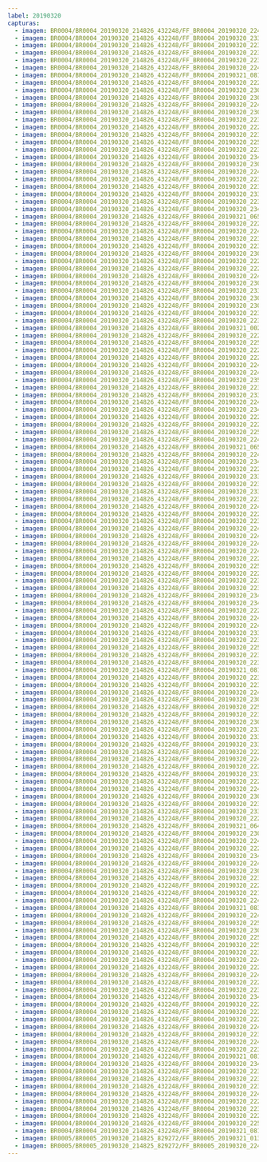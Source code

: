 ```yaml
---
label: 20190320
capturas:
  - imagem: BR0004/BR0004_20190320_214826_432248/FF_BR0004_20190320_224004_113_0060416.fits_maxpixel.jpg
  - imagem: BR0004/BR0004_20190320_214826_432248/FF_BR0004_20190320_233815_517_0129792.fits_maxpixel.jpg
  - imagem: BR0004/BR0004_20190320_214826_432248/FF_BR0004_20190320_223141_443_0050432.fits_maxpixel.jpg
  - imagem: BR0004/BR0004_20190320_214826_432248/FF_BR0004_20190320_223050_194_0049408.fits_maxpixel.jpg
  - imagem: BR0004/BR0004_20190320_214826_432248/FF_BR0004_20190320_223154_245_0050688.fits_maxpixel.jpg
  - imagem: BR0004/BR0004_20190320_214826_432248/FF_BR0004_20190320_224849_773_0070912.fits_maxpixel.jpg
  - imagem: BR0004/BR0004_20190320_214826_432248/FF_BR0004_20190321_081633_044_0750336.fits_maxpixel.jpg
  - imagem: BR0004/BR0004_20190320_214826_432248/FF_BR0004_20190320_222528_551_0043008.fits_maxpixel.jpg
  - imagem: BR0004/BR0004_20190320_214826_432248/FF_BR0004_20190320_230749_981_0093440.fits_maxpixel.jpg
  - imagem: BR0004/BR0004_20190320_214826_432248/FF_BR0004_20190320_230541_831_0090880.fits_maxpixel.jpg
  - imagem: BR0004/BR0004_20190320_214826_432248/FF_BR0004_20190320_224615_905_0067840.fits_maxpixel.jpg
  - imagem: BR0004/BR0004_20190320_214826_432248/FF_BR0004_20190320_230841_133_0094464.fits_maxpixel.jpg
  - imagem: BR0004/BR0004_20190320_214826_432248/FF_BR0004_20190320_223454_030_0054272.fits_maxpixel.jpg
  - imagem: BR0004/BR0004_20190320_214826_432248/FF_BR0004_20190320_222541_374_0043264.fits_maxpixel.jpg
  - imagem: BR0004/BR0004_20190320_214826_432248/FF_BR0004_20190320_223743_267_0057600.fits_maxpixel.jpg
  - imagem: BR0004/BR0004_20190320_214826_432248/FF_BR0004_20190320_225032_402_0072960.fits_maxpixel.jpg
  - imagem: BR0004/BR0004_20190320_214826_432248/FF_BR0004_20190320_223324_361_0052480.fits_maxpixel.jpg
  - imagem: BR0004/BR0004_20190320_214826_432248/FF_BR0004_20190320_234049_730_0132864.fits_maxpixel.jpg
  - imagem: BR0004/BR0004_20190320_214826_432248/FF_BR0004_20190320_230853_931_0094720.fits_maxpixel.jpg
  - imagem: BR0004/BR0004_20190320_214826_432248/FF_BR0004_20190320_224459_037_0066304.fits_maxpixel.jpg
  - imagem: BR0004/BR0004_20190320_214826_432248/FF_BR0004_20190320_223610_981_0055808.fits_maxpixel.jpg
  - imagem: BR0004/BR0004_20190320_214826_432248/FF_BR0004_20190320_223702_247_0056832.fits_maxpixel.jpg
  - imagem: BR0004/BR0004_20190320_214826_432248/FF_BR0004_20190320_233802_718_0129536.fits_maxpixel.jpg
  - imagem: BR0004/BR0004_20190320_214826_432248/FF_BR0004_20190320_223128_637_0050176.fits_maxpixel.jpg
  - imagem: BR0004/BR0004_20190320_214826_432248/FF_BR0004_20190320_234128_172_0133632.fits_maxpixel.jpg
  - imagem: BR0004/BR0004_20190320_214826_432248/FF_BR0004_20190321_065031_926_0647424.fits_maxpixel.jpg
  - imagem: BR0004/BR0004_20190320_214826_432248/FF_BR0004_20190320_222724_946_0045312.fits_maxpixel.jpg
  - imagem: BR0004/BR0004_20190320_214826_432248/FF_BR0004_20190320_224420_604_0065536.fits_maxpixel.jpg
  - imagem: BR0004/BR0004_20190320_214826_432248/FF_BR0004_20190320_223821_689_0058368.fits_maxpixel.jpg
  - imagem: BR0004/BR0004_20190320_214826_432248/FF_BR0004_20190320_223011_772_0048640.fits_maxpixel.jpg
  - imagem: BR0004/BR0004_20190320_214826_432248/FF_BR0004_20190320_230711_555_0092672.fits_maxpixel.jpg
  - imagem: BR0004/BR0004_20190320_214826_432248/FF_BR0004_20190320_222332_411_0040704.fits_maxpixel.jpg
  - imagem: BR0004/BR0004_20190320_214826_432248/FF_BR0004_20190320_222215_637_0039168.fits_maxpixel.jpg
  - imagem: BR0004/BR0004_20190320_214826_432248/FF_BR0004_20190320_224407_803_0065280.fits_maxpixel.jpg
  - imagem: BR0004/BR0004_20190320_214826_432248/FF_BR0004_20190320_230411_981_0089088.fits_maxpixel.jpg
  - imagem: BR0004/BR0004_20190320_214826_432248/FF_BR0004_20190320_233906_863_0130816.fits_maxpixel.jpg
  - imagem: BR0004/BR0004_20190320_214826_432248/FF_BR0004_20190320_230607_450_0091392.fits_maxpixel.jpg
  - imagem: BR0004/BR0004_20190320_214826_432248/FF_BR0004_20190320_230437_591_0089600.fits_maxpixel.jpg
  - imagem: BR0004/BR0004_20190320_214826_432248/FF_BR0004_20190320_223258_641_0051968.fits_maxpixel.jpg
  - imagem: BR0004/BR0004_20190320_214826_432248/FF_BR0004_20190320_223245_832_0051712.fits_maxpixel.jpg
  - imagem: BR0004/BR0004_20190320_214826_432248/FF_BR0004_20190321_002300_512_0183296.fits_maxpixel.jpg
  - imagem: BR0004/BR0004_20190320_214826_432248/FF_BR0004_20190320_222345_916_0040960.fits_maxpixel.jpg
  - imagem: BR0004/BR0004_20190320_214826_432248/FF_BR0004_20190320_225228_367_0075264.fits_maxpixel.jpg
  - imagem: BR0004/BR0004_20190320_214826_432248/FF_BR0004_20190320_222658_221_0044800.fits_maxpixel.jpg
  - imagem: BR0004/BR0004_20190320_214826_432248/FF_BR0004_20190320_222933_293_0047872.fits_maxpixel.jpg
  - imagem: BR0004/BR0004_20190320_214826_432248/FF_BR0004_20190320_224641_522_0068352.fits_maxpixel.jpg
  - imagem: BR0004/BR0004_20190320_214826_432248/FF_BR0004_20190320_224016_938_0060672.fits_maxpixel.jpg
  - imagem: BR0004/BR0004_20190320_214826_432248/FF_BR0004_20190320_235404_164_0148736.fits_maxpixel.jpg
  - imagem: BR0004/BR0004_20190320_214826_432248/FF_BR0004_20190320_223938_551_0059904.fits_maxpixel.jpg
  - imagem: BR0004/BR0004_20190320_214826_432248/FF_BR0004_20190320_233645_967_0128000.fits_maxpixel.jpg
  - imagem: BR0004/BR0004_20190320_214826_432248/FF_BR0004_20190320_224915_437_0071424.fits_maxpixel.jpg
  - imagem: BR0004/BR0004_20190320_214826_432248/FF_BR0004_20190320_234219_311_0134656.fits_maxpixel.jpg
  - imagem: BR0004/BR0004_20190320_214826_432248/FF_BR0004_20190320_222450_222_0042240.fits_maxpixel.jpg
  - imagem: BR0004/BR0004_20190320_214826_432248/FF_BR0004_20190320_222136_887_0038400.fits_maxpixel.jpg
  - imagem: BR0004/BR0004_20190320_214826_432248/FF_BR0004_20190320_225201_954_0074752.fits_maxpixel.jpg
  - imagem: BR0004/BR0004_20190320_214826_432248/FF_BR0004_20190320_224042_541_0061184.fits_maxpixel.jpg
  - imagem: BR0004/BR0004_20190320_214826_432248/FF_BR0004_20190321_065603_235_0653824.fits_maxpixel.jpg
  - imagem: BR0004/BR0004_20190320_214826_432248/FF_BR0004_20190320_224628_710_0068096.fits_maxpixel.jpg
  - imagem: BR0004/BR0004_20190320_214826_432248/FF_BR0004_20190320_234244_931_0135168.fits_maxpixel.jpg
  - imagem: BR0004/BR0004_20190320_214826_432248/FF_BR0004_20190320_222149_694_0038656.fits_maxpixel.jpg
  - imagem: BR0004/BR0004_20190320_214826_432248/FF_BR0004_20190320_233919_666_0131072.fits_maxpixel.jpg
  - imagem: BR0004/BR0004_20190320_214826_432248/FF_BR0004_20190320_223649_413_0056576.fits_maxpixel.jpg
  - imagem: BR0004/BR0004_20190320_214826_432248/FF_BR0004_20190320_233711_468_0128512.fits_maxpixel.jpg
  - imagem: BR0004/BR0004_20190320_214826_432248/FF_BR0004_20190320_223900_117_0059136.fits_maxpixel.jpg
  - imagem: BR0004/BR0004_20190320_214826_432248/FF_BR0004_20190320_224758_272_0069888.fits_maxpixel.jpg
  - imagem: BR0004/BR0004_20190320_214826_432248/FF_BR0004_20190320_222819_019_0046336.fits_maxpixel.jpg
  - imagem: BR0004/BR0004_20190320_214826_432248/FF_BR0004_20190320_223912_928_0059392.fits_maxpixel.jpg
  - imagem: BR0004/BR0004_20190320_214826_432248/FF_BR0004_20190320_224120_970_0061952.fits_maxpixel.jpg
  - imagem: BR0004/BR0004_20190320_214826_432248/FF_BR0004_20190320_224823_899_0070400.fits_maxpixel.jpg
  - imagem: BR0004/BR0004_20190320_214826_432248/FF_BR0004_20190320_224159_450_0062720.fits_maxpixel.jpg
  - imagem: BR0004/BR0004_20190320_214826_432248/FF_BR0004_20190320_224524_691_0066816.fits_maxpixel.jpg
  - imagem: BR0004/BR0004_20190320_214826_432248/FF_BR0004_20190320_222829_238_0046592.fits_maxpixel.jpg
  - imagem: BR0004/BR0004_20190320_214826_432248/FF_BR0004_20190320_225455_950_0078080.fits_maxpixel.jpg
  - imagem: BR0004/BR0004_20190320_214826_432248/FF_BR0004_20190320_222424_613_0041728.fits_maxpixel.jpg
  - imagem: BR0004/BR0004_20190320_214826_432248/FF_BR0004_20190320_223506_845_0054528.fits_maxpixel.jpg
  - imagem: BR0004/BR0004_20190320_214826_432248/FF_BR0004_20190320_223925_765_0059648.fits_maxpixel.jpg
  - imagem: BR0004/BR0004_20190320_214826_432248/FF_BR0004_20190320_234036_933_0132608.fits_maxpixel.jpg
  - imagem: BR0004/BR0004_20190320_214826_432248/FF_BR0004_20190320_234232_112_0134912.fits_maxpixel.jpg
  - imagem: BR0004/BR0004_20190320_214826_432248/FF_BR0004_20190320_222358_690_0041216.fits_maxpixel.jpg
  - imagem: BR0004/BR0004_20190320_214826_432248/FF_BR0004_20190320_224603_086_0067584.fits_maxpixel.jpg
  - imagem: BR0004/BR0004_20190320_214826_432248/FF_BR0004_20190320_224550_274_0067328.fits_maxpixel.jpg
  - imagem: BR0004/BR0004_20190320_214826_432248/FF_BR0004_20190320_233841_343_0130304.fits_maxpixel.jpg
  - imagem: BR0004/BR0004_20190320_214826_432248/FF_BR0004_20190320_223037_382_0049152.fits_maxpixel.jpg
  - imagem: BR0004/BR0004_20190320_214826_432248/FF_BR0004_20190320_225339_087_0076544.fits_maxpixel.jpg
  - imagem: BR0004/BR0004_20190320_214826_432248/FF_BR0004_20190320_223519_662_0054784.fits_maxpixel.jpg
  - imagem: BR0004/BR0004_20190320_214826_432248/FF_BR0004_20190320_223207_312_0050944.fits_maxpixel.jpg
  - imagem: BR0004/BR0004_20190320_214826_432248/FF_BR0004_20190321_081737_088_0751616.fits_maxpixel.jpg
  - imagem: BR0004/BR0004_20190320_214826_432248/FF_BR0004_20190320_223847_312_0058880.fits_maxpixel.jpg
  - imagem: BR0004/BR0004_20190320_214826_432248/FF_BR0004_20190320_223024_580_0048896.fits_maxpixel.jpg
  - imagem: BR0004/BR0004_20190320_214826_432248/FF_BR0004_20190320_224303_516_0064000.fits_maxpixel.jpg
  - imagem: BR0004/BR0004_20190320_214826_432248/FF_BR0004_20190320_230633_066_0091904.fits_maxpixel.jpg
  - imagem: BR0004/BR0004_20190320_214826_432248/FF_BR0004_20190320_225430_326_0077568.fits_maxpixel.jpg
  - imagem: BR0004/BR0004_20190320_214826_432248/FF_BR0004_20190320_223220_113_0051200.fits_maxpixel.jpg
  - imagem: BR0004/BR0004_20190320_214826_432248/FF_BR0004_20190320_230815_609_0093952.fits_maxpixel.jpg
  - imagem: BR0004/BR0004_20190320_214826_432248/FF_BR0004_20190320_233658_660_0128256.fits_maxpixel.jpg
  - imagem: BR0004/BR0004_20190320_214826_432248/FF_BR0004_20190320_233737_086_0129024.fits_maxpixel.jpg
  - imagem: BR0004/BR0004_20190320_214826_432248/FF_BR0004_20190320_233958_404_0131840.fits_maxpixel.jpg
  - imagem: BR0004/BR0004_20190320_214826_432248/FF_BR0004_20190320_222502_925_0042496.fits_maxpixel.jpg
  - imagem: BR0004/BR0004_20190320_214826_432248/FF_BR0004_20190320_224316_567_0064256.fits_maxpixel.jpg
  - imagem: BR0004/BR0004_20190320_214826_432248/FF_BR0004_20190320_222854_870_0047104.fits_maxpixel.jpg
  - imagem: BR0004/BR0004_20190320_214826_432248/FF_BR0004_20190320_233828_550_0130048.fits_maxpixel.jpg
  - imagem: BR0004/BR0004_20190320_214826_432248/FF_BR0004_20190320_222907_679_0047360.fits_maxpixel.jpg
  - imagem: BR0004/BR0004_20190320_214826_432248/FF_BR0004_20190320_224146_651_0062464.fits_maxpixel.jpg
  - imagem: BR0004/BR0004_20190320_214826_432248/FF_BR0004_20190320_230828_312_0094208.fits_maxpixel.jpg
  - imagem: BR0004/BR0004_20190320_214826_432248/FF_BR0004_20190320_223428_421_0053760.fits_maxpixel.jpg
  - imagem: BR0004/BR0004_20190320_214826_432248/FF_BR0004_20190320_233945_588_0131584.fits_maxpixel.jpg
  - imagem: BR0004/BR0004_20190320_214826_432248/FF_BR0004_20190320_222750_790_0045824.fits_maxpixel.jpg
  - imagem: BR0004/BR0004_20190320_214826_432248/FF_BR0004_20190321_064940_689_0646400.fits_maxpixel.jpg
  - imagem: BR0004/BR0004_20190320_214826_432248/FF_BR0004_20190320_230645_929_0092160.fits_maxpixel.jpg
  - imagem: BR0004/BR0004_20190320_214826_432248/FF_BR0004_20190320_224225_083_0063232.fits_maxpixel.jpg
  - imagem: BR0004/BR0004_20190320_214826_432248/FF_BR0004_20190320_222619_785_0044032.fits_maxpixel.jpg
  - imagem: BR0004/BR0004_20190320_214826_432248/FF_BR0004_20190320_234206_494_0134400.fits_maxpixel.jpg
  - imagem: BR0004/BR0004_20190320_214826_432248/FF_BR0004_20190320_224055_362_0061440.fits_maxpixel.jpg
  - imagem: BR0004/BR0004_20190320_214826_432248/FF_BR0004_20190320_230528_817_0090624.fits_maxpixel.jpg
  - imagem: BR0004/BR0004_20190320_214826_432248/FF_BR0004_20190320_223623_795_0056064.fits_maxpixel.jpg
  - imagem: BR0004/BR0004_20190320_214826_432248/FF_BR0004_20190320_222958_916_0048384.fits_maxpixel.jpg
  - imagem: BR0004/BR0004_20190320_214826_432248/FF_BR0004_20190320_221936_591_0036608.fits_maxpixel.jpg
  - imagem: BR0004/BR0004_20190320_214826_432248/FF_BR0004_20190320_224029_736_0060928.fits_maxpixel.jpg
  - imagem: BR0004/BR0004_20190320_214826_432248/FF_BR0004_20190321_083713_815_0774144.fits_maxpixel.jpg
  - imagem: BR0004/BR0004_20190320_214826_432248/FF_BR0004_20190320_224511_850_0066560.fits_maxpixel.jpg
  - imagem: BR0004/BR0004_20190320_214826_432248/FF_BR0004_20190320_225508_761_0078336.fits_maxpixel.jpg
  - imagem: BR0004/BR0004_20190320_214826_432248/FF_BR0004_20190320_230620_260_0091648.fits_maxpixel.jpg
  - imagem: BR0004/BR0004_20190320_214826_432248/FF_BR0004_20190320_225241_172_0075520.fits_maxpixel.jpg
  - imagem: BR0004/BR0004_20190320_214826_432248/FF_BR0004_20190320_225326_285_0076288.fits_maxpixel.jpg
  - imagem: BR0004/BR0004_20190320_214826_432248/FF_BR0004_20190320_223715_034_0057088.fits_maxpixel.jpg
  - imagem: BR0004/BR0004_20190320_214826_432248/FF_BR0004_20190320_224108_179_0061696.fits_maxpixel.jpg
  - imagem: BR0004/BR0004_20190320_214826_432248/FF_BR0004_20190320_222803_573_0046080.fits_maxpixel.jpg
  - imagem: BR0004/BR0004_20190320_214826_432248/FF_BR0004_20190320_224133_834_0062208.fits_maxpixel.jpg
  - imagem: BR0004/BR0004_20190320_214826_432248/FF_BR0004_20190320_222319_595_0040448.fits_maxpixel.jpg
  - imagem: BR0004/BR0004_20190320_214826_432248/FF_BR0004_20190320_223545_313_0055296.fits_maxpixel.jpg
  - imagem: BR0004/BR0004_20190320_214826_432248/FF_BR0004_20190320_234115_360_0133376.fits_maxpixel.jpg
  - imagem: BR0004/BR0004_20190320_214826_432248/FF_BR0004_20190320_222253_985_0039936.fits_maxpixel.jpg
  - imagem: BR0004/BR0004_20190320_214826_432248/FF_BR0004_20190320_222606_984_0043776.fits_maxpixel.jpg
  - imagem: BR0004/BR0004_20190320_214826_432248/FF_BR0004_20190320_222842_045_0046848.fits_maxpixel.jpg
  - imagem: BR0004/BR0004_20190320_214826_432248/FF_BR0004_20190320_224537_468_0067072.fits_maxpixel.jpg
  - imagem: BR0004/BR0004_20190320_214826_432248/FF_BR0004_20190320_223232_995_0051456.fits_maxpixel.jpg
  - imagem: BR0004/BR0004_20190320_214826_432248/FF_BR0004_20190320_224433_425_0065792.fits_maxpixel.jpg
  - imagem: BR0004/BR0004_20190320_214826_432248/FF_BR0004_20190320_223951_313_0060160.fits_maxpixel.jpg
  - imagem: BR0004/BR0004_20190320_214826_432248/FF_BR0004_20190321_081645_855_0750592.fits_maxpixel.jpg
  - imagem: BR0004/BR0004_20190320_214826_432248/FF_BR0004_20190320_234140_972_0133888.fits_maxpixel.jpg
  - imagem: BR0004/BR0004_20190320_214826_432248/FF_BR0004_20190320_223115_811_0049920.fits_maxpixel.jpg
  - imagem: BR0004/BR0004_20190320_214826_432248/FF_BR0004_20190320_223337_183_0052736.fits_maxpixel.jpg
  - imagem: BR0004/BR0004_20190320_214826_432248/FF_BR0004_20190320_223532_503_0055040.fits_maxpixel.jpg
  - imagem: BR0004/BR0004_20190320_214826_432248/FF_BR0004_20190320_224707_036_0068864.fits_maxpixel.jpg
  - imagem: BR0004/BR0004_20190320_214826_432248/FF_BR0004_20190320_222645_404_0044544.fits_maxpixel.jpg
  - imagem: BR0004/BR0004_20190320_214826_432248/FF_BR0004_20190320_223558_171_0055552.fits_maxpixel.jpg
  - imagem: BR0004/BR0004_20190320_214826_432248/FF_BR0004_20190320_222920_481_0047616.fits_maxpixel.jpg
  - imagem: BR0004/BR0004_20190320_214826_432248/FF_BR0004_20190320_225417_520_0077312.fits_maxpixel.jpg
  - imagem: BR0004/BR0004_20190320_214826_432248/FF_BR0004_20190321_081620_233_0750080.fits_maxpixel.jpg
  - imagem: BR0005/BR0005_20190320_214825_829272/FF_BR0005_20190321_013234_807_0267776.fits_maxpixel.jpg
  - imagem: BR0005/BR0005_20190320_214825_829272/FF_BR0005_20190320_224108_446_0062464.fits_maxpixel.jpg
---
```


